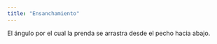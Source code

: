 ```yaml
---
title: "Ensanchamiento"
---
```


El ángulo por el cual la prenda se arrastra desde el pecho hacia abajo.




